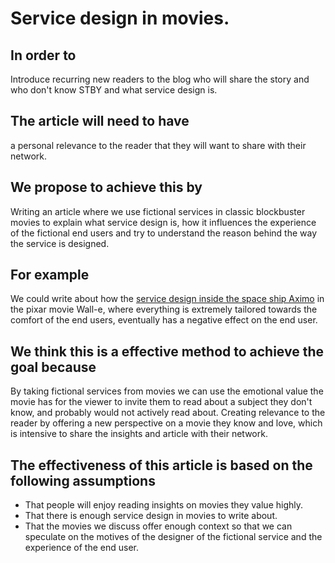 # Service design in movies.

## In order to

Introduce recurring new readers to the blog who will share the story and who don't know STBY and what service design is.

## The article will need to have

 a personal relevance to the reader that they will want to share with their network.

## We propose to achieve this by

Writing an article where we use fictional services in classic blockbuster movies to explain what service design is, how it influences the experience of the fictional end users and try to understand the reason behind the way the service is designed.

## For example

We could write about how the [service design inside the space ship Aximo](https://www.youtube.com/watch?v=_xToQ4cIHkk) in the pixar movie Wall-e, where everything is extremely tailored towards the comfort of the end users, eventually has a negative effect on the end user.


## We think this is a effective method to achieve the goal because

By taking fictional services from movies we can use the emotional value the movie has for the viewer to invite them to read about a subject they don't know, and probably would not actively read about. Creating relevance to the reader by offering a new perspective on a movie they know and love, which is intensive to share the insights and article with their network.

## The effectiveness of this article is based on the following assumptions

* That people will enjoy reading insights on movies they value highly.
* That there is enough service design in movies to write about.
* That the movies we discuss offer enough context so that we can speculate on the motives of the designer of the fictional service and the experience of the end user.
